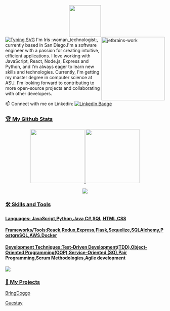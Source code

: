 <div id="header" align="center">
  <img src="https://media.giphy.com/media/lkmM9NBSGUbKde24c9/giphy.gif" width="100"/>

</div>
<a href="https://git.io/typing-svg"><img src="https://readme-typing-svg.herokuapp.com?font=Fira+Code&pause=1000&color=F764DB&width=435&lines=%F0%9F%91%8BHello+World%EF%BC%81;Welcome+Onboard+My+Github+Profile." alt="Typing SVG" /></a>

<img src="https://media.giphy.com/media/765ccrAiB0g9z6EApL/giphy.gif" alt="jetbrains-work" width="200" align="right"/>
I'm Iris :woman_technologist:, currently based in San Diego.I'm a software engineer with a passion for creating intuitive, efficient applications. I love working with JavaScript, React, Node.js, Express and Python, and I'm always eager to learn new skills and technologies. Currently, I'm getting my master degree in computer science at ASU. I'm looking forward to contributing to more open-source projects and collaborating with other developers.

📫 Connect with me on Linkedin:<span id="badges">
<a href="https://www.linkedin.com/in/iris-wsy">
<img src="https://img.shields.io/badge/LinkedIn-blue?style=for-the-badge&logo=linkedin&logoColor=white" alt="LinkedIn Badge"/></span>

### :trophy: My Github Stats

<div align="center">
<span>  </span>

<img height="170px" src="https://github-readme-stats.vercel.app/api?username=Iris06-cs&show_icons=true&theme=cobalt" /><span> </span><img height="170px" src="https://github-readme-stats.vercel.app/api/top-langs/?username=Iris06-cs&layout=compact&theme=cobalt&size_weight=0.5&count_weight=0.5&langs_count=10" />
<span> </span>

</div>

<div align="center">
    <img  src="https://github-readme-streak-stats.herokuapp.com/?user=Iris06-cs&theme=cobalt" />
</div>

### :hammer_and_wrench: Skills and Tools

#### Languages: JavaScript,Python,Java,C#,SQL,HTML,CSS

#### Frameworks/Tools:Reack,Redux,Express,Flask,Sequelize,SQLAlchemy,PostgreSQL,AWS,Docker

#### Development Techniques:Test-Driven Development(TDD),Object-Oriented Programming(OOP),Service-Oriented (SO),Pair Programming,Scrum Methodologies,Agile development

![](https://skillicons.dev/icons?perline=15&i=js,python,java,swift,ts,solidity,nodejs,express,flask,sqlite,postgresql,mysql,react,redux,sequelize,docker,github,git,stackoverflow,vscode,idea,html,css,bootstrap,md,regex,aws,linux,bash)

### :rocket: My Projects

[BringDoggo](https://github.com/Iris06-cs/BringDoggo)

[Guestay](https://github.com/Iris06-cs/Guestay-airbnb-clone)

<!-- [PetOverload](link_to_project_2) -->
